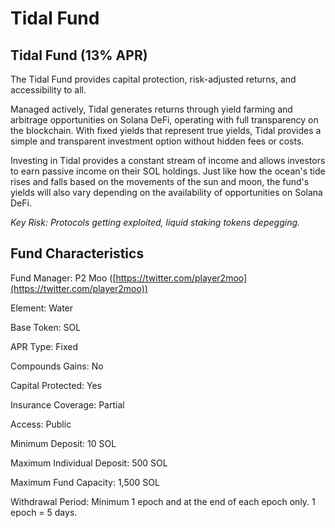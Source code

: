 # Tidal Fund

## Tidal Fund (13% APR)

The Tidal Fund provides capital protection, risk-adjusted returns, and accessibility to all.

Managed actively, Tidal generates returns through yield farming and arbitrage opportunities on Solana DeFi, operating with full transparency on the blockchain. With fixed yields that represent true yields, Tidal provides a simple and transparent investment option without hidden fees or costs.

Investing in Tidal provides a constant stream of income and allows investors to earn passive income on their SOL holdings. Just like how the ocean's tide rises and falls based on the movements of the sun and moon, the fund's yields will also vary depending on the availability of opportunities on Solana DeFi.

_Key Risk: Protocols getting exploited, liquid staking tokens depegging._

## Fund Characteristics

Fund Manager: P2 Moo ([https://twitter.com/player2moo](https://twitter.com/player2moo))

Element: Water

Base Token: SOL

APR Type: Fixed

Compounds Gains: No

Capital Protected: Yes

Insurance Coverage: Partial

Access: Public

Minimum Deposit: 10 SOL

Maximum Individual Deposit: 500 SOL

Maximum Fund Capacity: 1,500 SOL

Withdrawal Period: Minimum 1 epoch and at the end of each epoch only. 1 epoch = 5 days.
